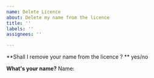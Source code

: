 ```yaml
---
name: Delete Licence
about: Delete my name from the licence
title: ''
labels: ''
assignees: ''

---
```


**Shall I remove your name from the licence ? **
yes/no

**What's your name?**
Name: 
